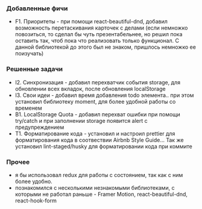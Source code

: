 ### Добавленные фичи

- F1. Приоритеты - при помощи react-beautiful-dnd, добавил возможность перетаскивания карточек с делами (если немножко повозиться, то сделал бы чуть презентабельнее, но решил пока оставить так, чтоб пока что реализовать только функционал. С данной библиотекой до этого был не знаком, пришлось немножко ее поизучать)

### Решенные задачи

- I2. Синхронизация - добавил перехватчик события storage, для обновлении всех вкладок, после обновления localStorage
- I3. Свои идеи - добавил время добавления todo элемента.. при этом установил библиотеку moment, для более удобной работы со временем
- B1. LocalStorage Quota - добавил перехват ошибки при помощи try/catch и при заполнении storage появится alert с предупреждением
- T1. Форматирование кода - установил и настроил prettier для форматирования кода в соотвествии Airbnb Style Guide... Так же установил lint-staged/husky для форматировании кода при коммите

### Прочее

- я бы использовал redux для работы с состоянием, так как с ним более удобно.
- познакомился с несколькими незнакомыми библиотеками, с которыми не работал раньше - Framer Motion, react-beautiful-dnd, react-hook-form
